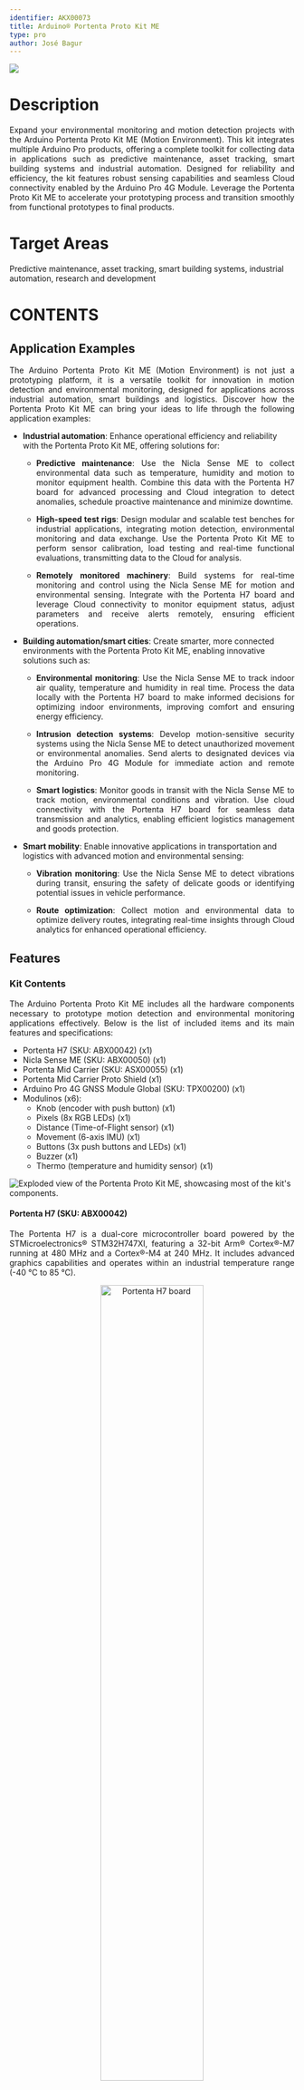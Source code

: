 ```yaml
---
identifier: AKX00073
title: Arduino® Portenta Proto Kit ME
type: pro
author: José Bagur
---
```


![](assets/proto-kit-perspective.png)

# Description

<p style="text-align: justify;">Expand your environmental monitoring and motion detection projects with the Arduino Portenta Proto Kit ME (Motion Environment). This kit integrates multiple Arduino Pro products, offering a complete toolkit for collecting data in applications such as predictive maintenance, asset tracking, smart building systems and industrial automation. Designed for reliability and efficiency, the kit features robust sensing capabilities and seamless Cloud connectivity enabled by the Arduino Pro 4G Module. Leverage the Portenta Proto Kit ME to accelerate your prototyping process and transition smoothly from functional prototypes to final products.</p>

# Target Areas

Predictive maintenance, asset tracking, smart building systems, industrial automation, research and development

# CONTENTS
## Application Examples

<p style="text-align: justify;">The Arduino Portenta Proto Kit ME (Motion Environment) is not just a prototyping platform, it is a versatile toolkit for innovation in motion detection and environmental monitoring, designed for applications across industrial automation, smart buildings and logistics. Discover how the Portenta Proto Kit ME can bring your ideas to life through the following application examples:</p>

- **Industrial automation**: Enhance operational efficiency and reliability with the Portenta Proto Kit ME, offering solutions for:
  - <p style="text-align: justify;"><strong>Predictive maintenance</strong>: Use the Nicla Sense ME to collect environmental data such as temperature, humidity and motion to monitor equipment health. Combine this data with the Portenta H7 board for advanced processing and Cloud integration to detect anomalies, schedule proactive maintenance and minimize downtime.</p>
  - <p style="text-align: justify;"><strong>High-speed test rigs</strong>: Design modular and scalable test benches for industrial applications, integrating motion detection, environmental monitoring and data exchange. Use the Portenta Proto Kit ME to perform sensor calibration, load testing and real-time functional evaluations, transmitting data to the Cloud for analysis.</p>
  - <p style="text-align: justify;"><strong>Remotely monitored machinery</strong>: Build systems for real-time monitoring and control using the Nicla Sense ME for motion and environmental sensing. Integrate with the Portenta H7 board and leverage Cloud connectivity to monitor equipment status, adjust parameters and receive alerts remotely, ensuring efficient operations.</p>

- **Building automation/smart cities**: Create smarter, more connected environments with the Portenta Proto Kit ME, enabling innovative solutions such as:
  - <p style="text-align: justify;"><strong>Environmental monitoring</strong>: Use the Nicla Sense ME to track indoor air quality, temperature and humidity in real time. Process the data locally with the Portenta H7 board to make informed decisions for optimizing indoor environments, improving comfort and ensuring energy efficiency.</p>
  - <p style="text-align: justify;"><strong>Intrusion detection systems</strong>: Develop motion-sensitive security systems using the Nicla Sense ME to detect unauthorized movement or environmental anomalies. Send alerts to designated devices via the Arduino Pro 4G Module for immediate action and remote monitoring.</p>
  - <p style="text-align: justify;"><strong>Smart logistics</strong>: Monitor goods in transit with the Nicla Sense ME to track motion, environmental conditions and vibration. Use cloud connectivity with the Portenta H7 board for seamless data transmission and analytics, enabling efficient logistics management and goods protection.</p>

- **Smart mobility**: Enable innovative applications in transportation and logistics with advanced motion and environmental sensing:
  - <p style="text-align: justify;"><strong>Vibration monitoring</strong>: Use the Nicla Sense ME to detect vibrations during transit, ensuring the safety of delicate goods or identifying potential issues in vehicle performance.</p>
  - <p style="text-align: justify;"><strong>Route optimization</strong>: Collect motion and environmental data to optimize delivery routes, integrating real-time insights through Cloud analytics for enhanced operational efficiency.</p>

## Features
### Kit Contents

<p style="text-align: justify;">The Arduino Portenta Proto Kit ME includes all the hardware components necessary to prototype motion detection and environmental monitoring applications effectively. Below is the list of included items and its main features and specifications:</p>

- Portenta H7 (SKU: ABX00042) (x1)
- Nicla Sense ME (SKU: ABX00050) (x1)
- Portenta Mid Carrier (SKU: ASX00055) (x1)
- Portenta Mid Carrier Proto Shield (x1)
- Arduino Pro 4G GNSS Module Global (SKU: TPX00200) (x1)
- Modulinos (x6):
  - Knob (encoder with push button) (x1)
  - Pixels (8x RGB LEDs) (x1)
  - Distance (Time-of-Flight sensor) (x1)
  - Movement (6-axis IMU) (x1)
  - Buttons (3x push buttons and LEDs) (x1)
  - Buzzer (x1)
  - Thermo (temperature and humidity sensor) (x1)

![Exploded view of the Portenta Proto Kit ME, showcasing most of the kit's components.](assets/proto-kit-perspective-dismounted.png)

<div style="page-break-after: always;"></div>

#### Portenta H7 (SKU: ABX00042)

<p style="text-align: justify;">The Portenta H7 is a dual-core microcontroller board powered by the STMicroelectronics® STM32H747XI, featuring a 32-bit Arm® Cortex®-M7 running at 480 MHz and a Cortex®-M4 at 240 MHz. It includes advanced graphics capabilities and operates within an industrial temperature range (-40 °C to 85 °C).</p>

<p style="text-align: center;">
    <img src="assets/portenta_h7.jpg" alt="Portenta H7 board" style="width: 60%; height: auto;"/>
</p>

Below is a summary of the most important specifications of the Portenta H7 board:

| **Feature**                | **Specification**                                                                         |
|----------------------------|-------------------------------------------------------------------------------------------|
| **Microcontroller**        | STMicroelectronics® STM32H747XI Dual 32-bit Arm® Cortex®-M7 and Cortex®-M4                |
| **USB Connector**          | USB-C®                                                                                    |
| **Digital I/O Pins**       | 78 (High-Density Pins)                                                                    |
| **Analog Input Pins**      | 8 (High-Density Pins)                                                                     |
| **PWM Pins**               | 10 (High-Density Pins)                                                                    |
| **Wireless Connectivity**  | Wi-Fi® 2.4 GHz 802.11 b/g/n, Bluetooth® 4.1 (Murata® LBEE5KL1DX)                          |
| **Ethernet Connectivity**  | RMII 10/100 Mbps (LAN8742AI)                                                              |
| **Secure Element**         | NXP® SE050C2 and Microchip® ATECC608                                                      |
| **Clock Speed**            | 480 MHz (M7 core), 240 MHz (M4 core)                                                      |
| **Memory**                 | 2 MB Flash, 1 MB RAM (internal); 16 MB NOR Flash, 8 MB SDRAM (external)                   |
| **Board Dimensions**       | 66.04 mm x 25.40 mm                                                                       |

<div style="background-color: rgba(0, 170, 228, 0.2); border-left: 6px solid rgba(0, 120, 180, 1); margin: 20px 0; padding: 15px;">
  <p style="text-align: justify;">
    For detailed information about the Portenta H7 board, please refer to its corresponding documentation available on Arduino Docs:
    <a href="https://docs.arduino.cc/hardware/portenta-h7/" target="_blank" style="color: #0056b3; text-decoration: underline;">
      Portenta H7 Official Documentation [8]
    </a>
  </p>
</div>

<div style="page-break-after: always;"></div>

#### Nicla Sense ME (SKU: ABX00050)

<p style="text-align: justify;">The Nicla Sense ME is a compact microcontroller board powered by the Nordic Semiconductor® nRF52832, featuring a 32-bit Arm® Cortex®-M4 running at 64 MHz. This board is designed for environmental monitoring and motion sensing applications, integrating multiple high-performance sensors.</p> 

<p style="text-align: center;">
    <img src="assets/nicla_sense_me.jpg" alt="Nicla Sense ME board" style="width: 55%; height: auto;"/>
</p>

Below is a summary of the most important specifications of the Nicla Sense ME board:

| **Feature**               | **Specification**                                                                                                    |
|---------------------------|----------------------------------------------------------------------------------------------------------------------|
| **Microcontroller**       | Nordic Semiconductor® nRF52832 32-bit Arm® Cortex®-M4                                                                |
| **USB Connector**         | Micro-USB                                                                                                            |
| **Digital I/O Pins**      | 10                                                                                                                   |
| **Analog Input Pins**     | 2                                                                                                                    |
| **PWM Pins**              | 12                                                                                                                   |
| **Wireless Connectivity** | Bluetooth® 5.0 (u-blox® ANNA-B112)                                                                                   |
| **Onboard Sensors**       | BHI260AP (IMU), BMP390 (barometric sensor), BMM150 (geomagnetic sensor), BME688 (gas, temperature, humidity sensors) |
| **Clock Speed**           | 64 MHz                                                                                                               |
| **Memory**                | 512 kB Flash, 64 kB SRAM (internal); 2 MB QSPI Flash (external)                                                      |
| **Onboard Interfaces**    | SPI (x1), I2C (x1), UART (x1)                                                                                        |
| **Dimensions**            | 22.86 mm x 22.86 mm                                                                                                  |

<div style="background-color: rgba(0, 170, 228, 0.2); border-left: 6px solid rgba(0, 120, 180, 1); margin: 20px 0; padding: 15px;">
  <p style="text-align: justify;">
    For detailed information about the Nicla Sense ME board, please refer to its corresponding documentation available on Arduino Docs:
    <a href="https://docs.arduino.cc/hardware/nicla-sense-me/" target="_blank" style="color: #0056b3; text-decoration: underline;">
      Nicla Sense ME Official Documentation [9]
    </a>
  </p>
</div>

<div style="page-break-after: always;"></div>

#### Portenta Mid Carrier (SKU: ASX00055)

<p style="text-align: justify;">The Arduino Portenta Mid Carrier expands connectivity options for Portenta family boards, including Ethernet, USB-A, mPCIe, CAN, MicroSD, and 4G. It also features JTAG pins for debugging and supports I2C, SPI, PWM, digital, and analog I/Os.</p> 

<p style="text-align: center;">
    <img src="assets/portenta_mid_carrier.jpg" alt="Portenta Mid Carrier" style="width: 70%; height: auto;"/>
</p>

Below is a summary of the most important specifications of the Portenta Mid Carrier:

| **Feature**                  | **Specification**                                                                                                                            |
|------------------------------|----------------------------------------------------------------------------------------------------------------------------------------------|
| **Compatible Boards**        | Portenta X8, Portenta H7 (except MIPI Camera), Portenta C33 (except MIPI Camera)                                                             |
| **Camera Interfaces**        | MIPI Connector (x1), Arducam Connector (x1), USB-A (x1)                                                                                      |
| **Display Interface**        | DSI (x1)                                                                                                                                     |
| **Communication Interfaces** | 4G (mPCIe, x1), Ethernet (x1), SPI (x2), I2C (x3), UART (x4), CAN FD (x2, one without transceiver), I2S (x1), SAI (x1), PDM (x1), SPDIF (x1) |
| **User Interface**           | Power On Push Button (x1)                                                                                                                    |
| **Storage**                  | MicroSD card slot (x1)                                                                                                                       |
| **Hardware Debugging**       | JTAG/SWD                                                                                                                                     |
| **Power Supply**             | Board operating voltage (VIN): +5 VDC; Maximum current provided: 2 A                                                                         |
| **Dimensions**               | 114 mm x 86.5 mm                                                                                                                             |

<div style="background-color: rgba(0, 170, 228, 0.2); border-left: 6px solid rgba(0, 120, 180, 1); margin: 20px 0; padding: 15px;">
  <p style="text-align: justify;">
    For detailed information about the Portenta Mid Carrier, please refer to its corresponding documentation available on Arduino Docs:
    <a href="https://docs.arduino.cc/hardware/portenta-mid-carrier/" target="_blank" style="color: #0056b3; text-decoration: underline;">
      Portenta Mid Carrier Official Documentation [10]
    </a>
  </p>
</div>

<div style="page-break-after: always;"></div>

#### Arduino Pro 4G GNSS Module Global (SKU: TPX00200)

<p style="text-align: justify;">Designed in the widely used Mini PCI Express (mPCIe) format, this module provides global LTE Cat.4 connectivity, 4G support, and GNSS capabilities.</p>

<p style="text-align: center;">
    <img src="assets/4g_module.jpg" alt="Arduino Pro 4G GNSS Module" style="width: 40%; height: auto;"/>
</p>

Below is a summary of the most important specifications of the Arduino Pro 4G GNSS Module Global:

| **Feature**               | **Specification**                                                                             |
|---------------------------|-----------------------------------------------------------------------------------------------|
| **Module Format**         | Mini PCI Express (mPCIe), PCI Express Mini Card 1.2 Standard Interface                        |
| **Cellular Connectivity** | LTE Cat.4 with 2G/3G fallback                                                                 |
| **GNSS**                  | GPS, GLONASS, BeiDou, Galileo, QZSS (Protocol: NMEA 0180, Update Rate: 1 Hz)                  |
| **LTE Characteristics**   | RF Bandwidth: 1.4, 3, 5, 10, 15, 20 MHz; Download: 150 Mbps; Upload: 50 Mbps                  |
| **UMTS Characteristics**  | DC-HSDPA: 42 Mbps (Download); HSUPA: 5.76 Mbps (Upload); WCDMA: 384 kbps                      |
| **GSM Characteristics**   | EDGE: 296 kbps (Download), 236.8 kbps (Upload); GPRS: 107 kbps (Download), 85.6 kbps (Upload) |
| **Antenna Connectors**    | Main, diversity and GNSS antenna receptacles                                                  |
| **Power Supply**          | +3.3 VDC                                                                                      |
| **Interfaces**            | USB, UART, PCM/I2C                                                                            |
| **Certifications**        | CE, ROHS, REACH, UKCA, FCC, IC                                                                |
| **Dimensions**            | 30 mm x 51 mm                                                                                 |
| **Temperature Range**     | Operating: -35 °C to +75 °C; Extended: -40 °C to +80 °C; Storage: -40 °C to +90 °C            |

<div style="background-color: rgba(0, 170, 228, 0.2); border-left: 6px solid rgba(0, 120, 180, 1); margin: 20px 0; padding: 15px;">
  <p style="text-align: justify;">
    For detailed information about the Arduino Pro 4G GNSS Module Global, please refer to its corresponding documentation available on Arduino Docs:
    <a href="https://docs.arduino.cc/hardware/pro-4g-module/" target="_blank" style="color: #0056b3; text-decoration: underline;">
      Arduino Pro 4G GNSS Module Official Documentation [11]
    </a>
  </p>
</div>

<div style="page-break-after: always;"></div>

### Kit Included Accessories

- +24 VDC/1A power supply (x1) 
- M2.5 nut (x2)
- M2.5 screw (x2)
- M2.5 washer (x2)
- M2.5 x 7 spacer (x2)
- QWIIC cable (x7)
- USB-A to USB-C® cable (x1)
- USB-A to Micro USB cable (x1)
- Arduino Pro 4G Module antennas kit (SKU: TPX002199) (x1)

### Kit Related Products

- Arduino X8 (SKU:ABX00074)
- Arduino Nicla Voice (SKU:ABX00061)
- Arduino Nicla Vision (SKU: ABX00051)
- Arduino Portenta C33 (SKU: ABX00049)

<div style="page-break-after: always;"></div>

## Ratings

### Recommended Operating Conditions

<p style="text-align: justify;">
The table below provides a comprehensive guideline for the optimal use of the Arduino Portenta Proto Kit ME, outlining typical operating conditions and design limits. The operating conditions of the Portenta Proto Kit ME are largely a function based on its component's specifications.
</p>

<div style="text-align:center;">

|                **Parameter**               |    **Symbol**   | **Min** | **Typ** | **Max** | **Unit** |
|:------------------------------------------:|:---------------:|:-------:|:-------:|:-------:|:--------:|
| Input Voltage of the Power Jack Connector¹ | V<sub>PJC</sub> |   7.0   |    -    |    30   |     V    |
|           Operating Temperature²           |  T<sub>O</sub>  |   -40   |    -    |    85   |    °C    |

</div>

<sup>1</sup> Onboard power jack connector of the Portenta Mid Carrier Proto Shield.<br>
<sup>2</sup> The operating temperature represents the range for the entire kit and not just an individual component.

<div style="background-color: #FFFFE0; border-left: 6px solid #FFD700; margin: 20px 0; padding: 15px;">
<p style="text-align: justify;"><strong>Note:</strong> While the kit can be powered through different pins and connectors, the recommended method is to use the power jack connector of the Portenta Mid Carrier Proto Shield. Any alternative power options should be carefully evaluated by consulting the individual power specifications of each component to avoid potential damage.</p>
</div>

<div style="page-break-after: always;"></div>

## Kit Power Supply

<div style="text-align:justify;">

The Arduino Portenta Proto Kit ME can be powered through one of the following recommended methods:

- **Portenta Mid Carrier Proto Shield onboard power jack**: Provides a dedicated connection to power the kit using a +7 to 30 VDC input. The kit includes a compatible +24 VDC/1A power supply intended to be used with this power jack.
- **USB-C® connector on the Portenta H7 board**: Allows powering the kit with +5 VDC through the Portenta H7's USB-C® port or the terminal pins on the Portenta Mid Carrier.

![Power options of the Portenta Proto Kit ME](assets/kit_power_supply.png)

<div style="background-color: #FFFFE0; border-left: 6px solid #FFD700; margin: 20px 0; padding: 15px;">
<p style="text-align: justify;"><strong>Tip:</strong> To ensure reliable performance, always prioritize using the dedicated power jack on the Portenta Mid Carrier Proto Shield and the kit's provided power supply for configurations requiring higher power stability.</p>
</div>

<div style="background-color: #FFCCCC; border-left: 6px solid #FF0000; margin: 20px 0; padding: 15px;">
<p style="text-align: justify;"><strong>Safety Note:</strong> Always disconnect power before making hardware changes to the kit. Ensure that power specifications are within the recommended limits to avoid damage to components.</p>
</div>

</div>

<div style="page-break-after: always;"></div>

## Device Operation

### Getting Started - IDE

<p style="text-align: justify;">If you want to program your Arduino Portenta Proto Kit ME offline, install the Arduino Desktop IDE <strong>[1]</strong>. To connect the Portenta H7 to your computer, you will need a USB-C® cable. Additionally, to program or interact with the Nicla Sense ME, ensure you have a Micro USB cable compatible with the board.</p>

### Getting Started - Arduino Cloud Editor

<p style="text-align: justify;">All components of the Portenta Proto Kit ME work seamlessly on the Arduino Cloud Editor <strong>[2]</strong> by installing a simple plugin. The Arduino Cloud Editor is hosted online, ensuring it is always up-to-date with the latest features and support for all boards and devices. Follow <strong>[3]</strong> to start coding in the browser and upload your sketches onto the Portenta H7 or other components.</p>

### Getting Started - Arduino Cloud

<p style="text-align: justify;">The Portenta Proto Kit ME is fully supported on Arduino Cloud, enabling you to log, graph, and analyze sensor data, trigger events and automate processes for industrial, business, or smart home applications via the Portenta H7 board. Take a look at the official documentation <strong>[3]</strong> to learn more about how to integrate the kit into your IoT projects.</p>

### Sample Sketches

<p style="text-align: justify;">Sample sketches for the Portenta Proto Kit ME can be found either in the “Examples” menu in the Arduino IDE or the “Portenta Proto Kit ME Documentation” section of Arduino documentation <strong>[4]</strong>. These examples include basic and advanced applications showcasing motion and environmental monitoring capabilities.</p>

### Online Resources

<p style="text-align: justify;">Now that you have gone through the basics of what you can do with the Portenta Proto Kit ME, you can explore the endless possibilities it provides by checking exciting projects on Arduino Project Hub <strong>[5]</strong>, the Arduino Library Reference <strong>[6]</strong> and the ACE-220 online course <strong>[7]</strong>. The Enterprise Prototyping with Portenta Proto Kit ME (ACE-220) course is a resource designed to help you master prototyping in embedded electronics and IoT. Gain hands-on experience with the kit and accelerate your journey from concept to innovation by building functional prototypes tailored for industrial and IoT applications.</p>

<div style="page-break-after: always;"></div>

## Mechanical Information

<p style="text-align: justify;">
The Arduino Portenta Proto Kit ME offers significant mechanical flexibility, supporting multiple configurations based on the combination of components used. This section provides the main dimensions of one possible configuration for reference. For detailed mechanical specifications of each individual component, please consult the corresponding documentation available on Arduino Docs.
</p>

### Kit Dimensions

<p style="text-align: justify;">
The figures below show the main dimensions of the kit in a stacked configuration that includes the Portenta H7 board, the Portenta Mid Carrier, the Portenta Mid Carrier Proto Shield, the Arduino Pro 4G Module, one Modulino (Pixels), and the Nicla Sense ME board. All dimensions are in millimeters (mm).
</p>

- <p style="text-align: justify;"><strong>Top View</strong>: Displays the width and length of the stacked components configuration of the kit.</p>

![](assets/proto-kit-example-mechanical-1.png)

<div style="page-break-after: always;"></div>

- <p style="text-align: justify;"><strong>Side View</strong>: Displays the height of the stacked components configuration of the kit.</p>

![](assets/proto-kit-example-mechanical-2.png)

<div style="page-break-after: always;"></div>

## Product Compliance

<p style="text-align: justify;">The Arduino Portenta Proto Kit ME is composed of multiple individual Arduino products, each of which complies with specific regulations and certifications. For detailed product compliance information, please refer to the corresponding datasheets of each component included in the kit:</p>

- [Portenta H7 Documentation](https://docs.arduino.cc/hardware/portenta-h7/) **[8]**
- [Nicla Sense ME Documentation](https://docs.arduino.cc/hardware/nicla-sense-me/) **[9]**
- [Portenta Mid Carrier Documentation](https://docs.arduino.cc/hardware/portenta-mid-carrier/) **[10]**
- [Arduino Pro 4G Module Documentation](https://docs.arduino.cc/hardware/pro-4g-module/) **[11]**


## FCC Caution

<p style="text-align: justify;">The components of the Arduino Portenta Proto Kit ME are subject to individual FCC regulations. Please refer to the FCC documentation linked in each Arduino component's datasheet for specific compliance details:</p>

- [Portenta H7 Documentation](https://docs.arduino.cc/hardware/portenta-h7/) **[8]**
- [Nicla Sense ME Documentation](https://docs.arduino.cc/hardware/nicla-sense-me/) **[9]**
- [Portenta Mid Carrier Documentation](https://docs.arduino.cc/hardware/portenta-mid-carrier/) **[10]**
- [Arduino Pro 4G Module Documentation](https://docs.arduino.cc/hardware/pro-4g-module/) **[11]**

## Company Information

| **Company name** |              **Arduino S.r.l.**              |
|:----------------:|:--------------------------------------------:|
| Company address  | Via Andrea Appiani, 25 - 20900 Monza (Italy) |

## Reference Documentation

| **No.** |            **Reference**            | **Link**                                                |
|:-------:|:-----------------------------------:|---------------------------------------------------------|
|    1    |        Arduino IDE (Desktop)        | https://www.arduino.cc/en/software                      |
|    2    |         Arduino Cloud Editor        | https://create.arduino.cc/editor                        |
|    3    |   Arduino Cloud - Getting Started   | https://docs.arduino.cc/arduino-cloud/guides/overview/  |
|    4    | Portenta Proto Kit ME Documentation | https://docs.arduino.cc/hardware/portenta-proto-kit-me/ |
|    5    |         Arduino Project Hub         | https://create.arduino.cc/projecthub                    |
|    6    |      Arduino Library Reference      | https://docs.arduino.cc/language-reference/             |
|    7    |        ACE-220 Online Course        | https://academy.arduino.cc/courses/ace-220              |
|    8    |      Portenta H7 Documentation      | https://docs.arduino.cc/hardware/portenta-h7/           |
|    9    |     Nicla Sense ME Documentation    | https://docs.arduino.cc/hardware/nicla-sense-me/        |
|    10   |  Portenta Mid Carrier Documentation | https://docs.arduino.cc/hardware/portenta-mid-carrier/  |
|    11   | Arduino Pro 4G Module Documentation | https://docs.arduino.cc/hardware/pro-4g-module/         |

## Document Revision History

|  **Date**  | **Revision** |   **Changes**  |
|:----------:|:------------:|:--------------:|
| 20/01/2025 |       3      |  Format fixes  |
| 16/01/2025 |       2      | Review changes |
| 10/01/2025 |       1      |  First release |